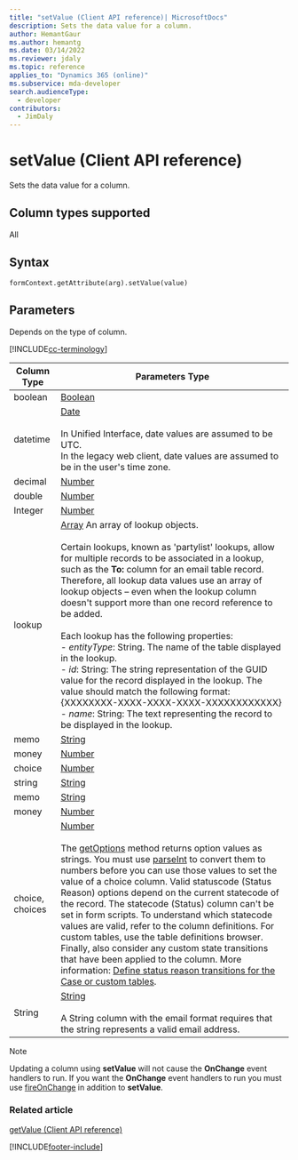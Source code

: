```yaml
---
title: "setValue (Client API reference)| MicrosoftDocs"
description: Sets the data value for a column.
author: HemantGaur
ms.author: hemantg
ms.date: 03/14/2022
ms.reviewer: jdaly
ms.topic: reference
applies_to: "Dynamics 365 (online)"
ms.subservice: mda-developer
search.audienceType: 
  - developer
contributors:
  - JimDaly
---
```

# setValue (Client API reference)

Sets the data value for a column. 

## Column types supported

All

## Syntax

`formContext.getAttribute(arg).setValue(value)`

## Parameters

Depends on the type of column.

[!INCLUDE[cc-terminology](../../../../data-platform/includes/cc-terminology.md)]

| Column Type|Parameters Type|
-------|------|
| boolean| [Boolean](https://developer.mozilla.org/docs/Web/JavaScript/Reference/Global_Objects/Boolean) |
| datetime|[Date](https://developer.mozilla.org/docs/Web/JavaScript/Reference/Global_Objects/Date) <br/><br/>In Unified Interface, date values are assumed to be UTC.<br/>In the legacy web client, date values are assumed to be in the user's time zone.|
| decimal| [Number](https://developer.mozilla.org/docs/Web/JavaScript/Reference/Global_Objects/Number)|
| double| [Number](https://developer.mozilla.org/docs/Web/JavaScript/Reference/Global_Objects/Number) |
| Integer|[Number](https://developer.mozilla.org/docs/Web/JavaScript/Reference/Global_Objects/Number)|
| lookup  | [Array](https://developer.mozilla.org/docs/Web/JavaScript/Reference/Global_Objects/Array) An array of lookup objects. <br/><br/>Certain lookups, known as 'partylist' lookups, allow for multiple records to be associated in a lookup, such as the **To:** column for an email table record. Therefore, all lookup data values use an array of lookup objects – even when the lookup column doesn't support more than one record reference to be added.<br/><br/>Each lookup has the following properties:<br/>- *entityType*: String. The name of the table displayed in the lookup.<br/>- *id*: String: The string representation of the GUID value for the record displayed in the lookup. The value should match the following format: {XXXXXXXX-XXXX-XXXX-XXXX-XXXXXXXXXXXX}<br/>- *name*: String: The text representing the record to be displayed in the lookup.|
| memo  | [String](https://developer.mozilla.org/docs/Web/JavaScript/Reference/Global_Objects/String)  |
| money| [Number](https://developer.mozilla.org/docs/Web/JavaScript/Reference/Global_Objects/Number)  |
| choice | [Number](https://developer.mozilla.org/docs/Web/JavaScript/Reference/Global_Objects/Number)  |
| string | [String](https://developer.mozilla.org/docs/Web/JavaScript/Reference/Global_Objects/String)|
| memo | [String](https://developer.mozilla.org/docs/Web/JavaScript/Reference/Global_Objects/String)|
| money|[Number](https://developer.mozilla.org/docs/Web/JavaScript/Reference/Global_Objects/Number)|
| choice, choices|[Number](https://developer.mozilla.org/docs/Web/JavaScript/Reference/Global_Objects/Number)<br/><br/>The [getOptions](getOptions.md) method returns option values as strings. You must use [parseInt](https://developer.mozilla.org/docs/Web/JavaScript/Reference/Global_Objects/parseint) to convert them to numbers before you can use those values to set the value of a choice column. Valid statuscode (Status Reason) options depend on the current statecode of the record. The statecode (Status) column can't be set in form scripts. To understand which statecode values are valid, refer to the column definitions. For custom tables, use the table definitions browser. Finally, also consider any custom state transitions that have been applied to the column. More information: [Define status reason transitions for the Case or custom tables](../../../../../maker/data-platform/define-status-reason-transitions.md).| 
| String| [String](https://developer.mozilla.org/docs/Web/JavaScript/Reference/Global_Objects/String) <br/><br/> A String column with the email format requires that the string represents a valid email address.|


> [!NOTE]
> Updating a column using **setValue** will not cause the **OnChange** event handlers to run. If you want the **OnChange** event handlers to run you must use [fireOnChange](../attributes/fireOnChange.md) in addition to **setValue**.

### Related article

[getValue (Client API reference)](getValue.md)


[!INCLUDE[footer-include](../../../../../includes/footer-banner.md)]
